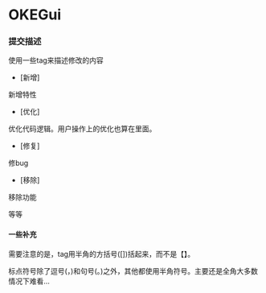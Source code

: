 # OKEGui

### 提交描述

使用一些tag来描述修改的内容

+ [新增] 

新增特性

+ [优化]

优化代码逻辑。用户操作上的优化也算在里面。

+ [修复]

修bug

+ [移除]

移除功能

等等

#### 一些补充

需要注意的是，tag用半角的方括号([])括起来，而不是【】。

标点符号除了逗号(，)和句号(。)之外，其他都使用半角符号。主要还是全角大多数情况下难看...
